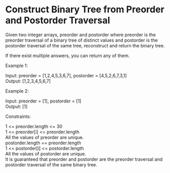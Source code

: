 # Construct Binary Tree from Preorder and Postorder Traversal

Given two integer arrays, preorder and postorder where preorder is the preorder traversal of a binary tree of distinct values and postorder is the postorder traversal of the same tree, reconstruct and return the binary tree.

If there exist multiple answers, you can return any of them.

Example 1:

Input: preorder = [1,2,4,5,3,6,7], postorder = [4,5,2,6,7,3,1]\
Output: [1,2,3,4,5,6,7]

Example 2:

Input: preorder = [1], postorder = [1]\
Output: [1]

Constraints:

1 <= preorder.length <= 30\
1 <= preorder[i] <= preorder.length\
All the values of preorder are unique.\
postorder.length == preorder.length\
1 <= postorder[i] <= postorder.length\
All the values of postorder are unique.\
It is guaranteed that preorder and postorder are the preorder traversal and postorder traversal of the same binary tree.